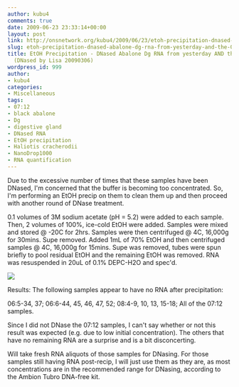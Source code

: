 ```yaml
---
author: kubu4
comments: true
date: 2009-06-23 23:33:14+00:00
layout: post
link: http://onsnetwork.org/kubu4/2009/06/23/etoh-precipitation-dnased-abalone-dg-rna-from-yesterday-and-the-0712-set-dnased-by-lisa-20090306/
slug: etoh-precipitation-dnased-abalone-dg-rna-from-yesterday-and-the-0712-set-dnased-by-lisa-20090306
title: EtOH Precipitation - DNased Abalone Dg RNA from yesterday AND the 07:12 set
  (DNased by Lisa 20090306)
wordpress_id: 999
author:
- kubu4
categories:
- Miscellaneous
tags:
- 07:12
- black abalone
- Dg
- digestive gland
- DNased RNA
- EtOH precipitation
- Haliotis cracherodii
- NanoDrop1000
- RNA quantification
---
```


Due to the excessive number of times that these samples have been DNased, I'm concerned that the buffer is becoming too concentrated. So, I'm performing an EtOH precip on them to clean them up and then proceed with another round of DNase treatment.

0.1 volumes of 3M sodium acetate (pH = 5.2) were added to each sample. Then, 2 volumes of 100%, ice-cold EtOH were added. Samples were mixed and stored @ -20C for 2hrs. Samples were then centrifuged @ 4C, 16,000g for 30mins. Supe removed. Added 1mL of 70% EtOH and then centrifuged samples @ 4C, 16,000g for 15mins. Supe was removed, tubes were spun briefly to pool residual EtOH and the remaining EtOH was removed. RNA was resuspended in 20uL of 0.1% DEPC-H2O and spec'd.

![](http://eagle.fish.washington.edu/Arabidopsis/RNA%20Spec%20Readings/20090623%20RNA%20SJW.jpg)

Results: The following samples appear to have no RNA after precipitation:

06:5-34, 37; 06:6-44, 45, 46, 47, 52; 08:4-9, 10, 13, 15-18; All of the 07:12 samples.

Since I did not DNase the 07:12 samples, I can't say whether or not this result was expected (e.g. due to low initial concentration). The others that have no remaining RNA are a surprise and is a bit disconcerting.

Will take fresh RNA aliquots of those samples for DNasing. For those samples still having RNA post-recip, I will just use them as they are, as most concentrations are in the recommended range for DNasing, according to the Ambion Tubro DNA-free kit.
